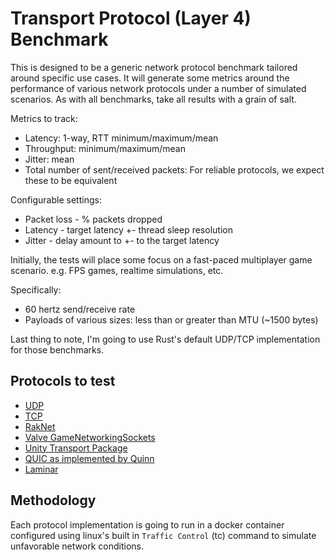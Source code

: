 # Transport Protocol (Layer 4) Benchmark

This is designed to be a generic network protocol benchmark tailored around specific use cases. It will 
generate some metrics around the performance of various network protocols under a number of simulated scenarios. As
with all benchmarks, take all results with a grain of salt.

Metrics to track:
- Latency: 1-way, RTT minimum/maximum/mean
- Throughput: minimum/maximum/mean
- Jitter: mean
- Total number of sent/received packets: For reliable protocols, we expect these to be equivalent

Configurable settings:
- Packet loss - % packets dropped
- Latency - target latency +- thread sleep resolution
- Jitter - delay amount to +- to the target latency

Initially, the tests will place some focus on a fast-paced multiplayer game scenario. e.g. FPS games, realtime 
simulations, etc.

Specifically:
* 60 hertz send/receive rate
* Payloads of various sizes: less than or greater than MTU (~1500 bytes)

Last thing to note, I'm going to use Rust's default UDP/TCP implementation for those benchmarks. 

## Protocols to test
* [UDP](https://doc.rust-lang.org/std/net/struct.UdpSocket.html)
* [TCP](https://doc.rust-lang.org/std/net/struct.TcpStream.html)
* [RakNet](https://github.com/facebookarchive/RakNet)
* [Valve GameNetworkingSockets](https://github.com/ValveSoftware/GameNetworkingSockets)
* [Unity Transport Package](https://github.com/Unity-Technologies/multiplayer)
* [QUIC as implemented by Quinn](https://github.com/djc/quinn)
* [Laminar](https://github.com/amethyst/laminar)

## Methodology
Each protocol implementation is going to run in a docker container configured using linux's built in
`Traffic Control` (tc) command to simulate unfavorable network conditions.
